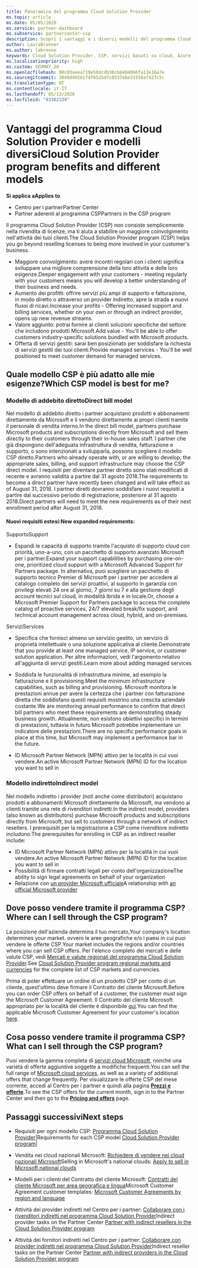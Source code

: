 ```yaml
---
title: Panoramica del programma Cloud Solution Provider
ms.topic: article
ms.date: 05/05/2020
ms.service: partner-dashboard
ms.subservice: partnercenter-csp
description: Scopri i vantaggi e i diversi modelli del programma Cloud Solution Provider per favorire la crescita aziendale con nuovi clienti e nuove competenze.
author: LauraBrenner
ms.author: labrenne
keywords: Cloud Solution Provider, CSP, servizi basati su cloud, Azure, Office 365, Dynamics, partner CSP, vendere in CSP, partner diretto, partner CSP diretto, rivenditore CSP indiretto, CSP diretto, CSP indiretto, modello diretto, modello indiretto, rivenditore indiretto, provider indiretto, provider, server di distribuzione, programma Cloud Solution Provider
ms.localizationpriority: high
ms.custom: SEOMAY.20
ms.openlocfilehash: 90c03aeea719e58dcdb30cb8404066fa13e16a7e
ms.sourcegitcommit: 3849d49261f4f652bd7c0537ebe31558af427c5c
ms.translationtype: HT
ms.contentlocale: it-IT
ms.lasthandoff: 05/13/2020
ms.locfileid: "83362339"
---
```

# <a name="cloud-solution-provider-program-benefits-and-different-models"></a><span data-ttu-id="e9ca3-104">Vantaggi del programma Cloud Solution Provider e modelli diversi</span><span class="sxs-lookup"><span data-stu-id="e9ca3-104">Cloud Solution Provider program benefits and different models</span></span>

<span data-ttu-id="e9ca3-105">**Si applica a**</span><span class="sxs-lookup"><span data-stu-id="e9ca3-105">**Applies to**</span></span>

- <span data-ttu-id="e9ca3-106">Centro per i partner</span><span class="sxs-lookup"><span data-stu-id="e9ca3-106">Partner Center</span></span>
- <span data-ttu-id="e9ca3-107">Partner aderenti al programma CSP</span><span class="sxs-lookup"><span data-stu-id="e9ca3-107">Partners in the CSP program</span></span>

<span data-ttu-id="e9ca3-108">Il programma Cloud Solution Provider (CSP) non consiste semplicemente nella rivendita di licenze, ma ti aiuta a stabilire un maggiore coinvolgimento nell'attività dei tuoi clienti.</span><span class="sxs-lookup"><span data-stu-id="e9ca3-108">The Cloud Solution Provider program (CSP) helps you go beyond reselling licenses to being more involved in your customer's business.</span></span>

- <span data-ttu-id="e9ca3-109">Maggiore coinvolgimento: avere incontri regolari con i clienti significa sviluppare una migliore comprensione della loro attività e delle loro esigenze.</span><span class="sxs-lookup"><span data-stu-id="e9ca3-109">Deeper engagement with your customers - meeting regularly with your customers means you will develop a better understanding of their business and needs.</span></span>
- <span data-ttu-id="e9ca3-110">Aumento dei profitti: offrire servizi più ampi di supporto e fatturazione, in modo diretto o attraverso un provider indiretto, apre la strada a nuovi flussi di ricavi.</span><span class="sxs-lookup"><span data-stu-id="e9ca3-110">Increase your profits - Offering increased support and billing services, whether on your own or through an indirect provider, opens up new revenue streams.</span></span>  
- <span data-ttu-id="e9ca3-111">Valore aggiunto: potrai fornire ai clienti soluzioni specifiche del settore che includono prodotti Microsoft.</span><span class="sxs-lookup"><span data-stu-id="e9ca3-111">Add value - You'll be able to offer customers industry-specific solutions bundled with Microsoft products.</span></span>
- <span data-ttu-id="e9ca3-112">Offerta di servizi gestiti: sarai ben posizionato per soddisfare la richiesta di servizi gestiti dei tuoi clienti.</span><span class="sxs-lookup"><span data-stu-id="e9ca3-112">Provide managed services - You'll be well positioned to meet customer demand for managed services.</span></span> 

## <a name="which-csp-model-is-best-for-me"></a><span data-ttu-id="e9ca3-113">Quale modello CSP è più adatto alle mie esigenze?</span><span class="sxs-lookup"><span data-stu-id="e9ca3-113">Which CSP model is best for me?</span></span>

### <a name="direct-bill-model"></a><span data-ttu-id="e9ca3-114">Modello di addebito diretto</span><span class="sxs-lookup"><span data-stu-id="e9ca3-114">Direct bill model</span></span>

 <span data-ttu-id="e9ca3-115">Nel modello di addebito diretto i partner acquistano prodotti e abbonamenti direttamente da Microsoft e li vendono direttamente ai propri clienti tramite il personale di vendita interno.</span><span class="sxs-lookup"><span data-stu-id="e9ca3-115">In the direct bill model, partners purchase Microsoft products and subscriptions directly from Microsoft and sell them directly to their customers through their in-house sales staff.</span></span> <span data-ttu-id="e9ca3-116">I partner che già dispongono dell'adeguata infrastruttura di vendita, fatturazione e supporto, o sono intenzionati a svilupparla, possono scegliere il modello CSP diretto.</span><span class="sxs-lookup"><span data-stu-id="e9ca3-116">Partners who already operate with, or are willing to develop, the appropriate sales, billing, and support infrastructure may choose the CSP direct model.</span></span> <span data-ttu-id="e9ca3-117">I requisiti per diventare partner diretto sono stati modificati di recente e avranno validità a partire dal 31 agosto 2018.</span><span class="sxs-lookup"><span data-stu-id="e9ca3-117">The requirements to become a direct partner have recently been changed and will take effect as of August 31, 2018.</span></span> <span data-ttu-id="e9ca3-118">I partner diretti dovranno soddisfare i nuovi requisiti a partire dal successivo periodo di registrazione, posteriore al 31 agosto 2018.</span><span class="sxs-lookup"><span data-stu-id="e9ca3-118">Direct partners will need to meet the new requirements as of their next enrollment period after August 31, 2018.</span></span>

#### <a name="new-expanded-requirements"></a><span data-ttu-id="e9ca3-119">Nuovi requisiti estesi:</span><span class="sxs-lookup"><span data-stu-id="e9ca3-119">New expanded requirements:</span></span>

<span data-ttu-id="e9ca3-120">Supporto</span><span class="sxs-lookup"><span data-stu-id="e9ca3-120">Support</span></span>

- <span data-ttu-id="e9ca3-121">Espandi le capacità di supporto tramite l'acquisto di supporto cloud con priorità, uno-a-uno, con un pacchetto di supporto avanzato Microsoft per i partner.</span><span class="sxs-lookup"><span data-stu-id="e9ca3-121">Expand your support capabilities by purchasing one-on-one, prioritized cloud support with a Microsoft Advanced Support for Partners package.</span></span> <span data-ttu-id="e9ca3-122">In alternativa, puoi scegliere un pacchetto di supporto tecnico Premier di Microsoft per i partner per accedere al catalogo completo dei servizi proattivi, al supporto in garanzia con privilegi elevati 24 ore al giorno, 7 giorni su 7 e alla gestione degli account tecnici sul cloud, in modalità ibrida e in locale.</span><span class="sxs-lookup"><span data-stu-id="e9ca3-122">Or, choose a Microsoft Premier Support for Partners package to access the complete catalog of proactive services, 24/7 elevated break/fix support, and technical account management across cloud, hybrid, and on-premises.</span></span>

<span data-ttu-id="e9ca3-123">Servizi</span><span class="sxs-lookup"><span data-stu-id="e9ca3-123">Services</span></span>

- <span data-ttu-id="e9ca3-124">Specifica che fornisci almeno un servizio gestito, un servizio di proprietà intellettuale o una soluzione applicativa al cliente.</span><span class="sxs-lookup"><span data-stu-id="e9ca3-124">Demonstrate that you provide at least one managed service, IP service, or customer solution application.</span></span> <span data-ttu-id="e9ca3-125">Per altre informazioni, vedi l'argomento relativo all'aggiunta di servizi gestiti.</span><span class="sxs-lookup"><span data-stu-id="e9ca3-125">Learn more about adding managed services</span></span>

- <span data-ttu-id="e9ca3-126">Soddisfa le funzionalità di infrastruttura minime, ad esempio la fatturazione e il provisioning.</span><span class="sxs-lookup"><span data-stu-id="e9ca3-126">Meet the minimum infrastructure capabilities, such as billing and provisioning.</span></span>
<span data-ttu-id="e9ca3-127">Microsoft monitora le prestazioni annue per avere la certezza che i partner con fatturazione diretta che soddisfano questi requisiti mostrino una crescita aziendale costante.</span><span class="sxs-lookup"><span data-stu-id="e9ca3-127">We are monitoring annual performance to confirm that direct bill partners who meet these requirements are demonstrating steady business growth.</span></span> <span data-ttu-id="e9ca3-128">Attualmente, non esistono obiettivi specifici in termini di prestazioni, tuttavia in futuro Microsoft potrebbe implementare un indicatore delle prestazioni.</span><span class="sxs-lookup"><span data-stu-id="e9ca3-128">There are no specific performance goals in place at this time, but Microsoft may implement a performance bar in the future.</span></span>

- <span data-ttu-id="e9ca3-129">ID Microsoft Partner Network (MPN) attivo per la località in cui vuoi vendere.</span><span class="sxs-lookup"><span data-stu-id="e9ca3-129">An active Microsoft Partner Network (MPN) ID for the location you want to sell in</span></span>

### <a name="indirect-model"></a><span data-ttu-id="e9ca3-130">Modello indiretto</span><span class="sxs-lookup"><span data-stu-id="e9ca3-130">Indirect model</span></span>

<span data-ttu-id="e9ca3-131">Nel modello indiretto i provider (noti anche come distributori) acquistano prodotti e abbonamenti Microsoft direttamente da Microsoft, ma vendono ai clienti tramite una rete di rivenditori indiretti.</span><span class="sxs-lookup"><span data-stu-id="e9ca3-131">In the indirect model, providers (also known as distributors) purchase Microsoft products and subscriptions directly from Microsoft, but sell to customers through a network of indirect resellers.</span></span> <span data-ttu-id="e9ca3-132">I prerequisiti per la registrazione a CSP come rivenditore indiretto includono:</span><span class="sxs-lookup"><span data-stu-id="e9ca3-132">The prerequisites for enrolling in CSP as an indirect reseller include:</span></span>

- <span data-ttu-id="e9ca3-133">ID Microsoft Partner Network (MPN) attivo per la località in cui vuoi vendere.</span><span class="sxs-lookup"><span data-stu-id="e9ca3-133">An active Microsoft Partner Network (MPN) ID for the location you want to sell in</span></span>
- <span data-ttu-id="e9ca3-134">Possibilità di firmare contratti legali per conto dell'organizzazione</span><span class="sxs-lookup"><span data-stu-id="e9ca3-134">The ability to sign legal agreements on behalf of your organization</span></span>
- <span data-ttu-id="e9ca3-135">Relazione con [un provider Microsoft ufficiale](https://partnercenter.microsoft.com/partner/find-a-provider)</span><span class="sxs-lookup"><span data-stu-id="e9ca3-135">A relationship with [an official Microsoft provider](https://partnercenter.microsoft.com/partner/find-a-provider)</span></span>

## <a name="where-can-i-sell-through-the-csp-program"></a><span data-ttu-id="e9ca3-136">Dove posso vendere tramite il programma CSP?</span><span class="sxs-lookup"><span data-stu-id="e9ca3-136">Where can I sell through the CSP program?</span></span>

<span data-ttu-id="e9ca3-137">La posizione dell'azienda determina il tuo mercato,</span><span class="sxs-lookup"><span data-stu-id="e9ca3-137">Your company's location determines your market.</span></span> <span data-ttu-id="e9ca3-138">ovvero le aree geografiche e/o i paesi in cui puoi vendere le offerte CSP.</span><span class="sxs-lookup"><span data-stu-id="e9ca3-138">Your market includes the regions and/or countries where you can sell CSP offers.</span></span> <span data-ttu-id="e9ca3-139">Per l'elenco completo dei mercati e delle valute CSP, vedi [Mercati e valute regionali del programma Cloud Solution Provider](regional-authorization-overview.md).</span><span class="sxs-lookup"><span data-stu-id="e9ca3-139">See [Cloud Solution Provider program regional markets and currencies](regional-authorization-overview.md) for the complete list of CSP markets and currencies.</span></span>

<span data-ttu-id="e9ca3-140">Prima di poter effettuare un ordine di un prodotto CSP per conto di un cliente, quest'ultimo deve firmare il Contratto del cliente Microsoft.</span><span class="sxs-lookup"><span data-stu-id="e9ca3-140">Before you can order CSP offers on behalf of a customer, the customer must sign the Microsoft Customer Agreement.</span></span> <span data-ttu-id="e9ca3-141">Il Contratto del cliente Microsoft appropriato per la località del cliente è disponibile [qui](agreements.md).</span><span class="sxs-lookup"><span data-stu-id="e9ca3-141">You can find the applicable Microsoft Customer Agreement for your customer's location [here](agreements.md).</span></span>  

## <a name="what-can-i-sell-through-the-csp-program"></a><span data-ttu-id="e9ca3-142">Cosa posso vendere tramite il programma CSP?</span><span class="sxs-lookup"><span data-stu-id="e9ca3-142">What can I sell through the CSP program?</span></span>

<span data-ttu-id="e9ca3-143">Puoi vendere la gamma completa di [servizi cloud Microsoft](https://partner.microsoft.com/cloud-solution-provider/products-and-services), nonché una varietà di offerte aggiuntive soggette a modifiche frequenti.</span><span class="sxs-lookup"><span data-stu-id="e9ca3-143">You can sell the full range of [Microsoft cloud services](https://partner.microsoft.com/cloud-solution-provider/products-and-services), as well as a variety of additional offers that change frequently.</span></span> <span data-ttu-id="e9ca3-144">Per visualizzare le offerte CSP del mese corrente, accedi al Centro per i partner e quindi alla pagina [**Prezzi e offerte**](https://partnercenter.microsoft.com/pcv/sales).</span><span class="sxs-lookup"><span data-stu-id="e9ca3-144">To see the CSP offers for the current month, sign in to the Partner Center and then go to the [**Pricing and offers**](https://partnercenter.microsoft.com/pcv/sales) page.</span></span>

## <a name="next-steps"></a><span data-ttu-id="e9ca3-145">Passaggi successivi</span><span class="sxs-lookup"><span data-stu-id="e9ca3-145">Next steps</span></span>

- <span data-ttu-id="e9ca3-146">Requisiti per ogni modello CSP: [Programma Cloud Solution Provider](https://partnercenter.microsoft.com/partner/cloud-solution-provider)|</span><span class="sxs-lookup"><span data-stu-id="e9ca3-146">Requirements for each CSP model [Cloud Solution Provider program](https://partnercenter.microsoft.com/partner/cloud-solution-provider)|</span></span>

- <span data-ttu-id="e9ca3-147">Vendita nei cloud nazionali Microsoft: [Richiedere di vendere nei cloud nazionali Microsoft](csp-national-clouds-overview.md)</span><span class="sxs-lookup"><span data-stu-id="e9ca3-147">Selling in Microsoft's national clouds: [Apply to sell in Microsoft national clouds](csp-national-clouds-overview.md)</span></span>

- <span data-ttu-id="e9ca3-148">Modelli per i clienti del Contratto del cliente Microsoft: [Contratti del cliente Microsoft per area geografica e lingua](agreements.md)</span><span class="sxs-lookup"><span data-stu-id="e9ca3-148">Microsoft Customer Agreement customer templates: [Microsoft Customer Agreements by region and language](agreements.md)</span></span>

- <span data-ttu-id="e9ca3-149">Attività dei provider indiretti nel Centro per i partner: [Collaborare con i rivenditori indiretti nel programma Cloud Solution Provider](indirect-provider-tasks-in-partner-center.md)</span><span class="sxs-lookup"><span data-stu-id="e9ca3-149">Indirect provider tasks on the Partner Center [Partner with indirect resellers in the Cloud Solution Provider program](indirect-provider-tasks-in-partner-center.md)</span></span>

- <span data-ttu-id="e9ca3-150">Attività dei fornitori indiretti nel Centro per i partner: [Collaborare con provider indiretti nel programma Cloud Solution Provider](indirect-reseller-tasks-in-partner-center.md)</span><span class="sxs-lookup"><span data-stu-id="e9ca3-150">Indirect reseller tasks on the Partner Center [Partner with indirect providers in the Cloud Solution Provider program](indirect-reseller-tasks-in-partner-center.md)</span></span>
